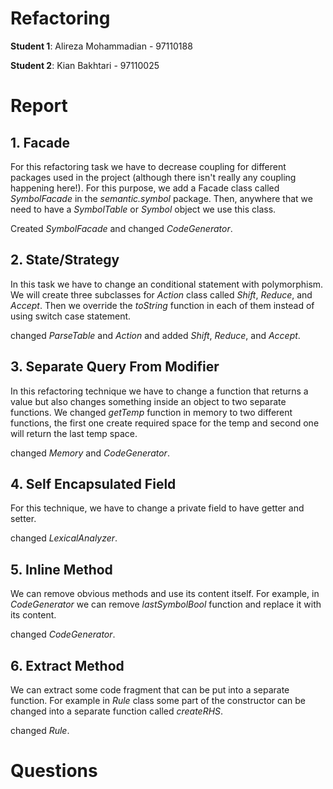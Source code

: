 Refactoring
==============

**Student 1**: Alireza Mohammadian - 97110188

**Student 2**: Kian Bakhtari - 97110025

# Report

## 1. Facade

For this refactoring task we have to decrease coupling for different packages used in the project (although there isn't really any coupling happening here!). For this purpose, we add a Facade class called _SymbolFacade_ in the _semantic.symbol_ package. Then, anywhere that we need to have a _SymbolTable_ or _Symbol_ object we use this class.

Created _SymbolFacade_ and changed _CodeGenerator_.

## 2. State/Strategy

In this task we have to change an conditional statement with polymorphism. We will create three subclasses for _Action_ class called _Shift_, _Reduce_, and _Accept_. Then we override the _toString_ function in each of them instead of using switch case statement.

changed _ParseTable_ and _Action_ and added _Shift_, _Reduce_, and _Accept_.

## 3. Separate Query From Modifier

In this refactoring technique we have to change a function that returns a value but also changes something inside an object to two separate functions. We changed _getTemp_ function in memory to two different functions, the first one create required space for the temp and second one will return the last temp space.

changed _Memory_ and _CodeGenerator_.

## 4. Self Encapsulated Field

For this technique, we have to change a private field to have getter and setter.

changed _LexicalAnalyzer_.

## 5. Inline Method

We can remove obvious methods and use its content itself. For example, in _CodeGenerator_ we can remove _lastSymbolBool_ function and replace it with its content.

changed _CodeGenerator_.

## 6. Extract Method

We can extract some code fragment that can be put into a separate function. For example in _Rule_ class some part of the constructor can be changed into a separate function called _createRHS_.

changed _Rule_.


# Questions